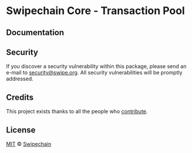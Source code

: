 # Swipechain Core - Transaction Pool

## Documentation

## Security

If you discover a security vulnerability within this package, please send an e-mail to security@swipe.org. All security vulnerabilities will be promptly addressed.

## Credits

This project exists thanks to all the people who [contribute](../../../../contributors).

## License

[MIT](LICENSE) © [Swipechain](https://swipe.org)
